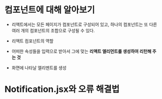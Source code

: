 # 컴포넌트에 대해 알아보기 
- 리액트에서는 모든 페이지가 컴포넌트로 구성되어 있고, 하나의 컴포넌트는 또 다른 여러 개의 컴포넌트의 조합으로 구성될 수 있다. 

- 리액트 컴포넌트의 역할 
 - 어떠한 속성들을 입력으로 받아서 그에 맞는 **리액트 엘리먼트를 생성하여 리턴해 주는 것** 
 - 화면에 나타날 엘리멘트를 생성

# Notification.jsx와 오류 해결법 

